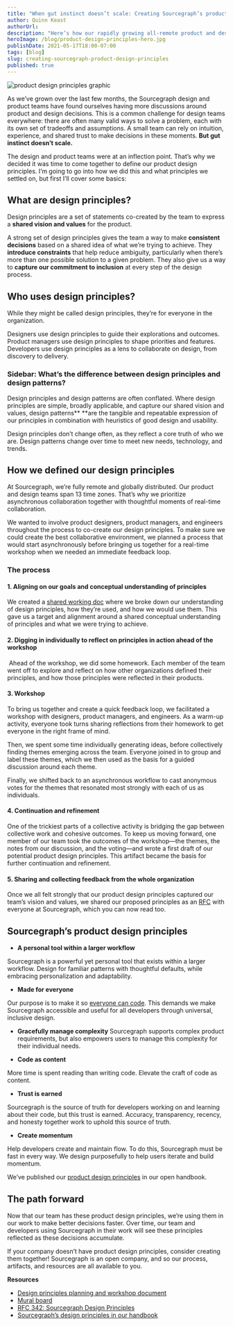 ```yaml
---
title: "When gut instinct doesn’t scale: Creating Sourcegraph’s product design principles"
author: Quinn Keast
authorUrl: 
description: "Here’s how our rapidly growing all-remote product and design teams collaborated asynchronously to define Sourcegraph’s inclusive product design principles to help us scale consistently."
heroImage: /blog/product-design-principles-hero.jpg
publishDate: 2021-05-17T18:00-07:00
tags: [blog]
slug: creating-sourcegraph-product-design-principles
published: true
---
```


![product design principles graphic](/blog/product-design-principles-hero.jpg)

As we’ve grown over the last few months, the Sourcegraph design and product teams have found ourselves having more discussions around product and design decisions. 
This is a common challenge for design teams everywhere: there are often many valid ways to solve a problem, each with its own set of tradeoffs and assumptions. 
A small team can rely on intuition, experience, and shared trust to make decisions in these moments. **But gut instinct doesn’t scale.**

The design and product teams were at an inflection point. That’s why we decided it was time to come together to define our product design principles. 
I’m going to go into how we did this and what principles we settled on, but first I’ll cover some basics:


## What are design principles?

Design principles are a set of statements co-created by the team to express a **shared vision and values** for the product.

A strong set of design principles gives the team a way to make **consistent decisions** based on a shared idea of what we’re trying to achieve. 
They **introduce constraints** that help reduce ambiguity, particularly when there’s more than one possible solution to a given problem. They also give us a way to **capture our commitment to inclusion** at every step of the design process.


## Who uses design principles?

While they might be called design principles, they’re for everyone in the organization.

Designers use design principles to guide their explorations and outcomes. Product managers use design principles to shape priorities and features. 
Developers use design principles as a lens to collaborate on design, from discovery to delivery.


### Sidebar: What’s the difference between design principles and design patterns?

Design principles and design patterns are often conflated. Where design principles are simple, broadly applicable, and capture our shared vision and values, design patterns** **are the tangible and repeatable expression of our principles in combination with heuristics of good design and usability. 

Design principles don’t change often, as they reflect a core truth of who we are. Design patterns change over time to meet new needs, technology, and trends.


## How we defined our design principles

At Sourcegraph, we’re fully remote and globally distributed. Our product and design teams span 13 time zones. 
That’s why we prioritize asynchronous collaboration together with thoughtful moments of real-time collaboration.

We wanted to involve product designers, product managers, and engineers throughout the process to co-create our design principles. 
To make sure we could create the best collaborative environment, we planned a process that would start asynchronously before bringing us together for a real-time workshop when we needed an immediate feedback loop.


### The process


#### 1. Aligning on our goals and conceptual understanding of principles

We created a [shared working doc](https://docs.google.com/document/d/10Ko8z1ozVaUStuPG2-cM_EJUVJvcgabv8qZYNAJXn24/edit#) where we broke down our understanding of design principles, how they’re used, and how we would use them. 
This gave us a target and alignment around a shared conceptual understanding of principles and what we were trying to achieve.


#### 2. Digging in individually to reflect on principles in action ahead of the workshop

 Ahead of the workshop, we did some homework. Each member of the team went off to explore and reflect on how other organizations defined their principles, and how those principles were reflected in their products. 


#### 3. Workshop

To bring us together and create a quick feedback loop, we facilitated a workshop with designers, product managers, and engineers. 
As a warm-up activity, everyone took turns sharing reflections from their homework to get everyone in the right frame of mind.

Then, we spent some time individually generating ideas, before collectively finding themes emerging across the team. 
Everyone joined in to group and label these themes, which we then used as the basis for a guided discussion around each theme.

Finally, we shifted back to an asynchronous workflow to cast anonymous votes for the themes that resonated most strongly with each of us as individuals.


#### 4. Continuation and refinement

One of the trickiest parts of a collective activity is bridging the gap between collective work and cohesive outcomes. 
To keep us moving forward, one member of our team took the outcomes of the workshop—the themes, the notes from our discussion, and the voting—and wrote a first draft of our potential product design principles. 
This artifact became the basis for further continuation and refinement.


#### 5. Sharing and collecting feedback from the whole organization

Once we all felt strongly that our product design principles captured our team’s vision and values, we shared our proposed principles as an [RFC](https://docs.google.com/document/d/1zRbtZR68ZITYypSAJJ63Ir_fFPxJfTtidJmsrxUXW7o/edit#) with everyone at Sourcegraph, which you can now read too.


## Sourcegraph’s product design principles

*   **A personal tool within a larger workflow**

Sourcegraph is a powerful yet personal tool that exists within a larger workflow. Design for familiar patterns with thoughtful defaults, while embracing personalization and adaptability.

*   **Made for everyone**

Our purpose is to make it so [everyone can code](/company/strategy#purpose). This demands we make Sourcegraph accessible and useful for all developers through universal, inclusive design.

*   **Gracefully manage complexity**
Sourcegraph supports complex product requirements, but also empowers users to manage this complexity for their individual needs.

*   **Code as content**

More time is spent reading than writing code. Elevate the craft of code as content.

*   **Trust is earned**

Sourcegraph is the source of truth for developers working on and learning about their code, but this trust is earned. Accuracy, transparency, recency, and honesty together work to uphold this source of truth.
*   **Create momentum**

Help developers create and maintain flow. To do this, Sourcegraph must be fast in every way. We design purposefully to help users iterate and build momentum.

We’ve published our [product design principles](https://about.sourcegraph.com/handbook/product/design_principles) in our open handbook.

## The path forward

Now that our team has these product design principles, we’re using them in our work to make better decisions faster. 
Over time, our team and developers using Sourcegraph in their work will see these principles reflected as these decisions accumulate.

If your company doesn’t have product design principles, consider creating them together! 
Sourcegraph is an open company, and so our process, artifacts, and resources are all available to you.

**Resources**

*   [Design principles planning and workshop document](https://docs.google.com/document/d/10Ko8z1ozVaUStuPG2-cM_EJUVJvcgabv8qZYNAJXn24/edit#)
*   [Mural board](https://miro.com/app/board/o9J_lT0O5TU=/)
*   [RFC 342: Sourcegraph Design Principles](https://docs.google.com/document/d/1zRbtZR68ZITYypSAJJ63Ir_fFPxJfTtidJmsrxUXW7o/edit#)
*   [Sourcegraph’s design principles in our handbook](https://about.sourcegraph.com/handbook/product/design_principles)
